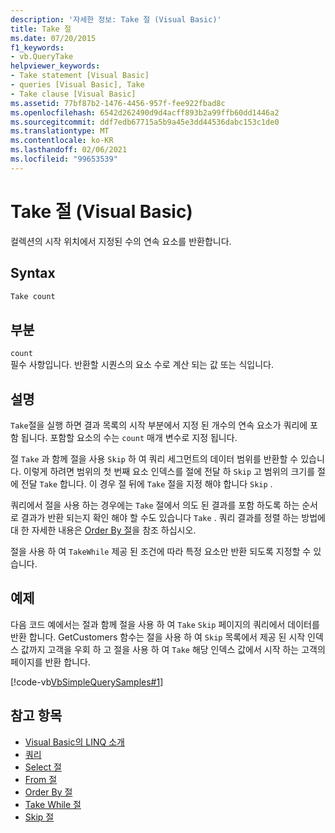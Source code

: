 ```yaml
---
description: '자세한 정보: Take 절 (Visual Basic)'
title: Take 절
ms.date: 07/20/2015
f1_keywords:
- vb.QueryTake
helpviewer_keywords:
- Take statement [Visual Basic]
- queries [Visual Basic], Take
- Take clause [Visual Basic]
ms.assetid: 77bf87b2-1476-4456-957f-fee922fbad8c
ms.openlocfilehash: 6542d262490d9d4acff893b2a99ffb60dd1446a2
ms.sourcegitcommit: ddf7edb67715a5b9a45e3dd44536dabc153c1de0
ms.translationtype: MT
ms.contentlocale: ko-KR
ms.lasthandoff: 02/06/2021
ms.locfileid: "99653539"
---
```

# <a name="take-clause-visual-basic"></a>Take 절 (Visual Basic)

컬렉션의 시작 위치에서 지정된 수의 연속 요소를 반환합니다.  
  
## <a name="syntax"></a>Syntax  
  
```vb  
Take count  
```  
  
## <a name="parts"></a>부분  

 `count`  
 필수 사항입니다. 반환할 시퀀스의 요소 수로 계산 되는 값 또는 식입니다.  
  
## <a name="remarks"></a>설명  

 `Take`절을 실행 하면 결과 목록의 시작 부분에서 지정 된 개수의 연속 요소가 쿼리에 포함 됩니다. 포함할 요소의 수는 `count` 매개 변수로 지정 됩니다.  
  
 절 `Take` 과 함께 절을 사용 `Skip` 하 여 쿼리 세그먼트의 데이터 범위를 반환할 수 있습니다. 이렇게 하려면 범위의 첫 번째 요소 인덱스를 절에 전달 하 `Skip` 고 범위의 크기를 절에 전달 `Take` 합니다. 이 경우 절 뒤에 `Take` 절을 지정 해야 합니다 `Skip` .  
  
 쿼리에서 절을 사용 하는 경우에는 `Take` 절에서 의도 된 결과를 포함 하도록 하는 순서로 결과가 반환 되는지 확인 해야 할 수도 있습니다 `Take` . 쿼리 결과를 정렬 하는 방법에 대 한 자세한 내용은 [Order By 절](order-by-clause.md)을 참조 하십시오.  
  
 절을 사용 하 여 `TakeWhile` 제공 된 조건에 따라 특정 요소만 반환 되도록 지정할 수 있습니다.  
  
## <a name="example"></a>예제  

 다음 코드 예에서는 절과 함께 절을 사용 하 여 `Take` `Skip` 페이지의 쿼리에서 데이터를 반환 합니다. GetCustomers 함수는 절을 사용 하 여 `Skip` 목록에서 제공 된 시작 인덱스 값까지 고객을 우회 하 고 절을 사용 하 여 `Take` 해당 인덱스 값에서 시작 하는 고객의 페이지를 반환 합니다.  
  
 [!code-vb[VbSimpleQuerySamples#1](~/samples/snippets/visualbasic/VS_Snippets_VBCSharp/VbSimpleQuerySamples/VB/QuerySamples1.vb#1)]  
  
## <a name="see-also"></a>참고 항목

- [Visual Basic의 LINQ 소개](../../programming-guide/language-features/linq/introduction-to-linq.md)
- [쿼리](index.md)
- [Select 절](select-clause.md)
- [From 절](from-clause.md)
- [Order By 절](order-by-clause.md)
- [Take While 절](take-while-clause.md)
- [Skip 절](skip-clause.md)
